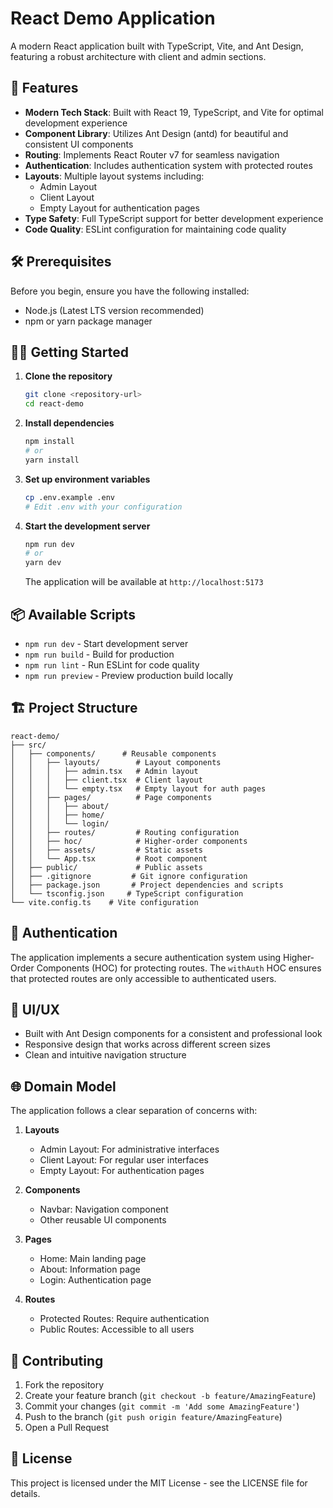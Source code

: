 # React Demo Application

A modern React application built with TypeScript, Vite, and Ant Design, featuring a robust architecture with client and admin sections.

## 🚀 Features

- **Modern Tech Stack**: Built with React 19, TypeScript, and Vite for optimal development experience
- **Component Library**: Utilizes Ant Design (antd) for beautiful and consistent UI components
- **Routing**: Implements React Router v7 for seamless navigation
- **Authentication**: Includes authentication system with protected routes
- **Layouts**: Multiple layout systems including:
  - Admin Layout
  - Client Layout
  - Empty Layout for authentication pages
- **Type Safety**: Full TypeScript support for better development experience
- **Code Quality**: ESLint configuration for maintaining code quality

## 🛠️ Prerequisites

Before you begin, ensure you have the following installed:
- Node.js (Latest LTS version recommended)
- npm or yarn package manager

## 🏃‍♂️ Getting Started

1. **Clone the repository**
   ```bash
   git clone <repository-url>
   cd react-demo
   ```

2. **Install dependencies**
   ```bash
   npm install
   # or
   yarn install
   ```

3. **Set up environment variables**
   ```bash
   cp .env.example .env
   # Edit .env with your configuration
   ```

4. **Start the development server**
   ```bash
   npm run dev
   # or
   yarn dev
   ```

   The application will be available at `http://localhost:5173`

## 📦 Available Scripts

- `npm run dev` - Start development server
- `npm run build` - Build for production
- `npm run lint` - Run ESLint for code quality
- `npm run preview` - Preview production build locally

## 🏗️ Project Structure

```
react-demo/
├── src/
│   ├── components/      # Reusable components
│   │   ├── layouts/        # Layout components
│   │   │   ├── admin.tsx   # Admin layout
│   │   │   ├── client.tsx  # Client layout
│   │   │   └── empty.tsx   # Empty layout for auth pages
│   │   ├── pages/          # Page components
│   │   │   ├── about/
│   │   │   ├── home/
│   │   │   └── login/
│   │   ├── routes/         # Routing configuration
│   │   ├── hoc/            # Higher-order components
│   │   ├── assets/         # Static assets
│   │   └── App.tsx         # Root component
│   ├── public/             # Public assets
│   ├── .gitignore         # Git ignore configuration
│   ├── package.json       # Project dependencies and scripts
│   └── tsconfig.json     # TypeScript configuration
└── vite.config.ts    # Vite configuration
```

## 🔐 Authentication

The application implements a secure authentication system using Higher-Order Components (HOC) for protecting routes. The `withAuth` HOC ensures that protected routes are only accessible to authenticated users.

## 🎨 UI/UX

- Built with Ant Design components for a consistent and professional look
- Responsive design that works across different screen sizes
- Clean and intuitive navigation structure

## 🌐 Domain Model

The application follows a clear separation of concerns with:

1. **Layouts**
   - Admin Layout: For administrative interfaces
   - Client Layout: For regular user interfaces
   - Empty Layout: For authentication pages

2. **Components**
   - Navbar: Navigation component
   - Other reusable UI components

3. **Pages**
   - Home: Main landing page
   - About: Information page
   - Login: Authentication page

4. **Routes**
   - Protected Routes: Require authentication
   - Public Routes: Accessible to all users

## 🤝 Contributing

1. Fork the repository
2. Create your feature branch (`git checkout -b feature/AmazingFeature`)
3. Commit your changes (`git commit -m 'Add some AmazingFeature'`)
4. Push to the branch (`git push origin feature/AmazingFeature`)
5. Open a Pull Request

## 📝 License

This project is licensed under the MIT License - see the LICENSE file for details.

